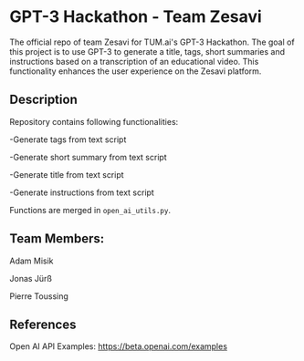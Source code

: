 # GPT-3 Hackathon - Team Zesavi
The official repo of team Zesavi for TUM.ai's GPT-3 Hackathon. The goal of this project is to use GPT-3 to generate a title, tags, short summaries and instructions based on a transcription of an educational video. This functionality enhances the user experience on the Zesavi platform.

## Description 
Repository contains following functionalities:

-Generate tags from text script 

-Generate short summary from text script

-Generate title from text script 

-Generate instructions from text script 

Functions are merged in `open_ai_utils.py`.

## Team Members:

Adam Misik

Jonas Jürß

Pierre Toussing

## References 

Open AI API Examples: https://beta.openai.com/examples